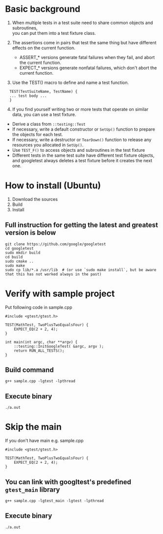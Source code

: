 # Basic background
1. When multiple tests in a test suite need to share common objects and subroutines,  
   you can put them into a test fixture class.

2. The assertions come in pairs that test the same thing but have different effects on the current function.  
    - ASSERT_* versions generate fatal failures when they fail, and abort the current function.  
    - EXPECT_* versions generate nonfatal failures, which don't abort the current function.  

3. Use the TEST() macro to define and name a test function. 
  ```
    TEST(TestSuiteName, TestName) {
    ... test body ...
    }
  ```

4. If you find yourself writing two or more tests that operate on similar data, you can use a test fixture.  
 - Derive a class from `::testing::Test`
 - If necessary, write a default constructor or `SetUp()` function to prepare the objects for each test.   
 - If necessary, write a destructor or `TearDown()` function to release any resources you allocated in `SetUp()`.  
 - Use `TEST_F()` to access objects and subroutines in the test fixture  
 - Different tests in the same test suite have different test fixture objects,  
   and googletest always deletes a test fixture before it creates the next one.  

# How to install (Ubuntu)
1. Download the sources
2. Build
3. Install 

## Full instruction for getting the latest and greatest version is below
```
git clone https://github.com/google/googletest
cd googletest
sudo mkdir build
cd build
sudo cmake ..
sudo make
sudo cp lib/*.a /usr/lib  # (or use `sudo make install`, but be aware that this has not worked always in the past)
```

# Verify with sample project 
Put following code in sample.cpp  
```
#include <gtest/gtest.h>

TEST(MathTest, TwoPlusTwoEqualsFour) {
    EXPECT_EQ(2 + 2, 4);
}

int main(int argc, char **argv) {
    ::testing::InitGoogleTest( &argc, argv );
    return RUN_ALL_TESTS();
}
```

## Build command 
`g++ sample.cpp -lgtest -lpthread`

## Execute binary
`./a.out`

# Skip the main
If you don't have main e.g. sample.cpp 
```
#include <gtest/gtest.h>

TEST(MathTest, TwoPlusTwoEqualsFour) {
    EXPECT_EQ(2 + 2, 4);
}
```

## You can link with googltest's predefined `gtest_main` library  
`g++ sample.cpp -lgtest_main -lgtest -lpthread`  

## Execute binary  
`./a.out`
